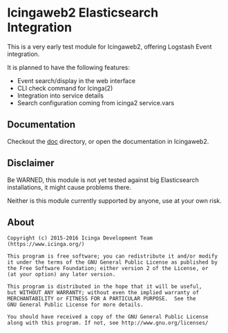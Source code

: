 Icingaweb2 Elasticsearch Integration
====================================

This is a very early test module for Icingaweb2, offering Logstash Event integration.

It is planned to have the following features:

* Event search/display in the web interface
* CLI check command for Icinga(2)
* Integration into service details
* Search configuration coming from icinga2 service.vars

## Documentation

Checkout the [doc](doc/) directory, or open the documentation in Icingaweb2.

## Disclaimer

Be WARNED, this module is not yet tested against big Elasticsearch installations, it might cause problems there.

Neither is this module currently supported by anyone, use at your own risk.

## About

    Copyright (c) 2015-2016 Icinga Development Team (https://www.icinga.org/)

    This program is free software; you can redistribute it and/or modify
    it under the terms of the GNU General Public License as published by
    the Free Software Foundation; either version 2 of the License, or
    (at your option) any later version.

    This program is distributed in the hope that it will be useful,
    but WITHOUT ANY WARRANTY; without even the implied warranty of
    MERCHANTABILITY or FITNESS FOR A PARTICULAR PURPOSE.  See the
    GNU General Public License for more details.

    You should have received a copy of the GNU General Public License
    along with this program. If not, see http://www.gnu.org/licenses/
